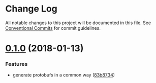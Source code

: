 # Change Log

All notable changes to this project will be documented in this file.
See [Conventional Commits](https://conventionalcommits.org) for commit guidelines.

<a name="0.1.0"></a>
# [0.1.0](https://github.com/aperturerobotics/pbobject-js/compare/v0.0.0...v0.1.0) (2018-01-13)


### Features

* generate protobufs in a common way ([83b8734](https://github.com/aperturerobotics/pbobject-js/commit/83b8734))
